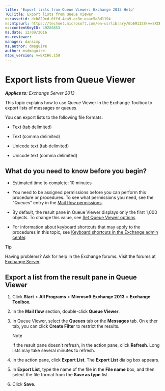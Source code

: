 ```yaml
---
title: 'Export lists from Queue Viewer: Exchange 2013 Help'
TOCTitle: Export lists from Queue Viewer
ms:assetid: dcb829cd-0ffd-4ea9-ac3e-eaac5a8d1194
ms:mtpsurl: https://technet.microsoft.com/en-us/library/Bb691328(v=EXCHG.150)
ms:contentKeyID: 49286853
ms.date: 12/09/2016
ms.reviewer: 
manager: dansimp
ms.author: dmaguire
author: msdmaguire
mtps_version: v=EXCHG.150
---
```


# Export lists from Queue Viewer

_**Applies to:** Exchange Server 2013_

This topic explains how to use Queue Viewer in the Exchange Toolbox to export lists of messages or queues.

You can export lists to the following file formats:

  - Text (tab delimited)

  - Text (comma delimited)

  - Unicode text (tab delimited)

  - Unicode text (comma delimited)

## What do you need to know before you begin?

  - Estimated time to complete: 10 minutes

  - You need to be assigned permissions before you can perform this procedure or procedures. To see what permissions you need, see the "Queues" entry in the [Mail flow permissions](mail-flow-permissions-exchange-2013-help.md).

  - By default, the result pane in Queue Viewer displays only the first 1,000 objects. To change this value, see [Set Queue Viewer options](set-queue-viewer-options-exchange-2013-help.md).

  - For information about keyboard shortcuts that may apply to the procedures in this topic, see [Keyboard shortcuts in the Exchange admin center](keyboard-shortcuts-in-the-exchange-admin-center-2013-help.md).

> [!TIP]
> Having problems? Ask for help in the Exchange forums. Visit the forums at [Exchange Server](https://go.microsoft.com/fwlink/p/?linkid=60612).

## Export a list from the result pane in Queue Viewer

1. Click **Start** \> **All Programs** \> **Microsoft Exchange 2013** \> **Exchange Toolbox**.

2. In the **Mail flow** section, double-click **Queue Viewer**.

3. In Queue Viewer, select the **Queues** tab or the **Messages** tab. On either tab, you can click **Create Filter** to restrict the results.

    > [!NOTE]
    > If the result pane doesn't refresh, in the action pane, click <STRONG>Refresh</STRONG>. Long lists may take several minutes to refresh.

4. In the action pane, click **Export List**. The **Export List** dialog box appears.

5. In **Export List**, type the name of the file in the **File name** box, and then select the file format from the **Save as type** list.

6. Click **Save**.
